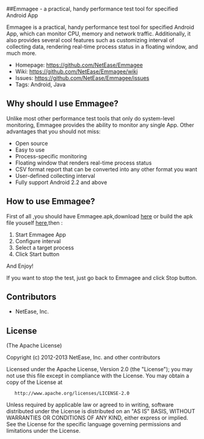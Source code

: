 ##Emmagee - a practical, handy performance test tool for specified Android App

Emmagee is a practical, handy performance test tool for specified Android App, which can monitor CPU, memory and 
network traffic. Additionally, it also provides several cool features such as customizing interval of collecting data,
rendering real-time process status in a floating window, and much more.

 * Homepage: https://github.com/NetEase/Emmagee
 * Wiki: https://github.com/NetEase/Emmagee/wiki
 * Issues: https://github.com/NetEase/Emmagee/issues
 * Tags: Android, Java 


## Why should I use Emmagee?

Unlike most other performance test tools that only do system-level monitoring, Emmagee provides the ability to monitor any single App. Other advantages that
you should not miss:
* Open source
* Easy to use
* Process-specific monitoring
* Floating window that renders real-time process status
* CSV format report that can be converted into any other format you want
* User-defined collecting interval
* Fully support Android 2.2 and above

## How to use Emmagee?

First of all ,you should have Emmagee.apk,download [here](http://emmagee.googlecode.com/files/Emmagee.apk) or build the apk file youself [here](),then :

1. Start Emmagee App
2. Configure interval
3. Select a target process 
4. Click Start button

And Enjoy!

If you want to stop the test, just go back to Emmagee and click Stop button.

## Contributors
* NetEase, Inc.

## License
(The Apache License)

Copyright (c) 2012-2013 NetEase, Inc. and other contributors

   Licensed under the Apache License, Version 2.0 (the "License");
   you may not use this file except in compliance with the License.
   You may obtain a copy of the License at

       http://www.apache.org/licenses/LICENSE-2.0

   Unless required by applicable law or agreed to in writing, software
   distributed under the License is distributed on an "AS IS" BASIS,
   WITHOUT WARRANTIES OR CONDITIONS OF ANY KIND, either express or implied.
   See the License for the specific language governing permissions and
   limitations under the License.
